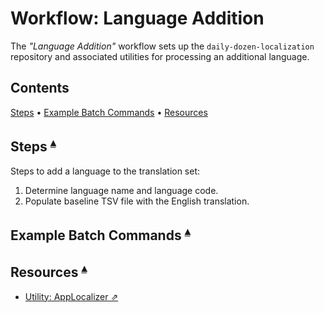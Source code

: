 # Workflow: Language Addition

The _"Language Addition"_ workflow sets up the `daily-dozen-localization` repository and associated utilities for processing an additional language.

## Contents <a id="contents"></a>
[Steps](#steps-) •
[Example Batch Commands](#example-batch-commands-) •
[Resources](#resources-)

## Steps <a id="steps-"></a><sup>[▴](#contents)</sup>

Steps to add a language to the translation set:

1. Determine language name and language code.
2. Populate baseline TSV file with the English translation.

## Example Batch Commands <a id="example-batch-commands-"></a><sup>[▴](#contents)</sup>

## Resources <a id="resources-"></a><sup>[▴](#contents)</sup>

* [Utility: AppLocalizer ⇗](../Utilities/AppLocalizerLib/README.md)
